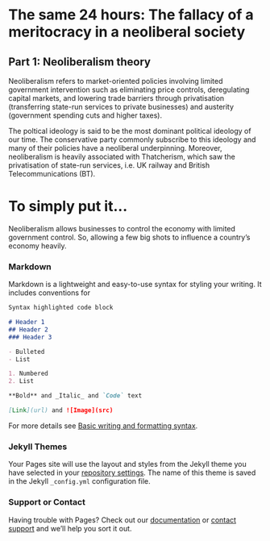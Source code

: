 # The same 24 hours: The fallacy of a meritocracy in a neoliberal society 

## Part 1: Neoliberalism theory

Neoliberalism refers to market-oriented policies involving limited government intervention such as eliminating price controls, deregulating capital markets, and lowering trade barriers through privatisation (transferring state-run services to private businesses) and austerity (government spending cuts and higher taxes).

The poltical ideology is said to be the most dominant political ideology of our time. The conservative party commonly subscribe to this ideology and many of their policies have a neoliberal underpinning. Moreover, neoliberalism is heavily associated with Thatcherism, which saw the privatisation of state-run services, i.e. UK railway and British Telecommunications (BT).

# To simply put it...

Neoliberalism allows businesses to control the economy with limited government control. So, allowing a few big shots to influence a country’s economy heavily.

### Markdown

Markdown is a lightweight and easy-to-use syntax for styling your writing. It includes conventions for

```markdown
Syntax highlighted code block

# Header 1
## Header 2
### Header 3

- Bulleted
- List

1. Numbered
2. List

**Bold** and _Italic_ and `Code` text

[Link](url) and ![Image](src)
```

For more details see [Basic writing and formatting syntax](https://docs.github.com/en/github/writing-on-github/getting-started-with-writing-and-formatting-on-github/basic-writing-and-formatting-syntax).

### Jekyll Themes

Your Pages site will use the layout and styles from the Jekyll theme you have selected in your [repository settings](https://github.com/ShaheimOH/Political_Takes.io/settings/pages). The name of this theme is saved in the Jekyll `_config.yml` configuration file.

### Support or Contact

Having trouble with Pages? Check out our [documentation](https://docs.github.com/categories/github-pages-basics/) or [contact support](https://support.github.com/contact) and we’ll help you sort it out.
